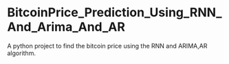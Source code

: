 # BitcoinPrice_Prediction_Using_RNN_And_Arima_And_AR
A python project to find the bitcoin price using the RNN and ARIMA,AR  algorithm.
